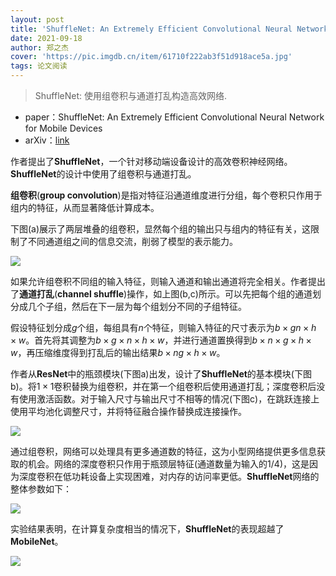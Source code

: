 ```yaml
---
layout: post
title: 'ShuffleNet: An Extremely Efficient Convolutional Neural Network for Mobile Devices'
date: 2021-09-18
author: 郑之杰
cover: 'https://pic.imgdb.cn/item/61710f222ab3f51d918ace5a.jpg'
tags: 论文阅读
---
```


> ShuffleNet: 使用组卷积与通道打乱构造高效网络.

- paper：ShuffleNet: An Extremely Efficient Convolutional Neural Network for Mobile Devices
- arXiv：[link](https://arxiv.org/abs/1707.01083)

作者提出了**ShuffleNet**，一个针对移动端设备设计的高效卷积神经网络。**ShuffleNet**的设计中使用了组卷积与通道打乱。

**组卷积**(**group convolution**)是指对特征沿通道维度进行分组，每个卷积只作用于组内的特征，从而显著降低计算成本。

下图(a)展示了两层堆叠的组卷积，显然每个组的输出只与组内的特征有关，这限制了不同通道组之间的信息交流，削弱了模型的表示能力。

![](https://pic.imgdb.cn/item/617112152ab3f51d918d0497.jpg)

如果允许组卷积不同组的输入特征，则输入通道和输出通道将完全相关。作者提出了**通道打乱**(**channel shuffle**)操作，如上图(b,c)所示。可以先把每个组的通道划分成几个子组，然后在下一层为每个组划分不同的子组特征。

假设特征划分成$g$个组，每组具有$n$个特征，则输入特征的尺寸表示为$b\times gn \times h \times w$。首先将其调整为$b\times g\times n \times h \times w$，并进行通道置换得到$b\times n \times g \times h \times w$，再压缩维度得到打乱后的输出结果$b\times ng \times h \times w$。

作者从**ResNet**中的瓶颈模块(下图a)出发，设计了**ShuffleNet**的基本模块(下图b)。将$1\times 1$卷积替换为组卷积，并在第一个组卷积后使用通道打乱；深度卷积后没有使用激活函数。对于输入尺寸与输出尺寸不相等的情况(下图c)，在跳跃连接上使用平均池化调整尺寸，并将特征融合操作替换成连接操作。

![](https://pic.imgdb.cn/item/617112562ab3f51d918d3de7.jpg)

通过组卷积，网络可以处理具有更多通道数的特征，这为小型网络提供更多信息获取的机会。网络的深度卷积只作用于瓶颈层特征(通道数量为输入的$1/4$)，这是因为深度卷积在低功耗设备上实现困难，对内存的访问率更低。**ShuffleNet**网络的整体参数如下：

![](https://pic.imgdb.cn/item/6171205c2ab3f51d9197d471.jpg)

实验结果表明，在计算复杂度相当的情况下，**ShuffleNet**的表现超越了**MobileNet**。

![](https://pic.imgdb.cn/item/617122032ab3f51d91991ddf.jpg)